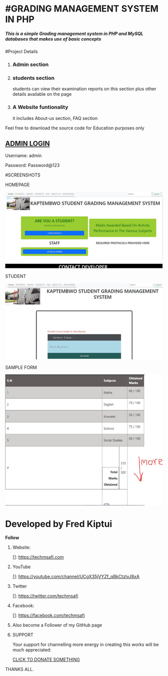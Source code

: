 

# #GRADING MANAGEMENT SYSTEM IN PHP

##### This is a simple Grading management system in PHP and MySQL databases that makes use of basic concepts

#Project Details

1. ### Admin section

2. ### students section

   students can view their examination reports on this section plus other details available on the page

3. ### A Website funtionality

   it includes  About-us section, FAQ section



Feel free to download the source code  for Education purposes only

## <u>ADMIN LOGIN</u>

Username: admin

Password: Password@123



#SCREENSHOTS

HOMEPAGE

![](https://github.com/fredkiptui/KCA-University-Student-Grading-System-Project/blob/master/images/homepage.JPG)

STUDENT 

![](https://github.com/fredkiptui/KCA-University-Student-Grading-System-Project/blob/master/images/student.JPG)



SAMPLE FORM

![](https://github.com/fredkiptui/KCA-University-Student-Grading-System-Project/blob/master/images/result.JPG)



# Developed by Fred Kiptui

**Follow**

1) Website:

   []: https://techmsafi.com

2) YouTube

   []: https://youtube.com/channel/UCgX35jVYZf_qBkCtzIvJ8xA

3) Twitter

   []: https://twitter.com/techmsafi

4) Facebook:

   []: https://facebook.com/techmsafi

5. Also become a Follower of my GitHub page

6. SUPPORT

   Your support for channelling more energy in creating this works will be much appreciated:

   [CLICK TO DONATE SOMETHING](https://www.paypal.com/donate?hosted_button_id=FCG3PGKHDLAVY)

THANKS ALL.
